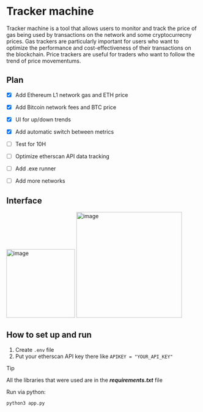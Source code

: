 # Tracker machine

Tracker machine is a tool that allows users to monitor and track the price of gas being used by transactions on the network and some cryptocurrecny prices. Gas trackers are particularly important for users who want to optimize the performance and cost-effectiveness of their transactions on the blockchain. Price trackers are useful for traders who want to follow the trend of price movementums.


## Plan

- [x] Add Ethereum L1 network gas and ETH price
- [x] Add Bitcoin network fees and BTC price
- [x] UI for up/down trends
- [x] Add automatic switch between metrics
- [ ] Test for 10H
- [ ] Optimize etherscan API data tracking
- [ ] Add .exe runner
- [ ] Add more networks


## Interface

<img width="179" alt="image" src="https://github.com/0xKARTOD/tracker-machine/assets/100310858/e9253983-c994-4be6-b221-72f536cbd4c0">

<img width="276" alt="image" src="https://github.com/0xKARTOD/tracker-machine/assets/100310858/e2edb8bf-3088-4a54-aff4-16d95ce7b0d8">


## How to set up and run

1. Create `.env` file
2. Put your etherscan API key there like `APIKEY = "YOUR_API_KEY"`


> [!TIP]
> All the libraries that were used are in the ***requirements.txt*** file

Run via python:
```basg
python3 app.py
```
